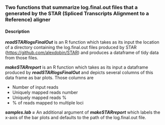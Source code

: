 ### Two functions that summarize log.final.out files that a generated by the STAR (Spliced Transcripts Alignment to a Reference) aligner

#### Description

***readSTARlogsFinalOut*** is an R function which takes as its input the location of a directory containing the log.final.out files produced by STAR (https://github.com/alexdobin/STAR) and produces a dataframe of tidy data from those files.

***makeSTARreport*** is an R function which takes as its input a dataframe produced by ***readSTARlogsFinalOut*** and depicts several columns of this data frame as bar plots. Those columns are 

* Number of input reads
* Uniquely mapped reads number
* Uniquely mapped reads %
* % of reads mapped to multiple loci

***samples.lab =*** An additional argument of ***makeSTARreport*** which labels the x-axis of the bar plots and defaults to the path of the log.final.out file.